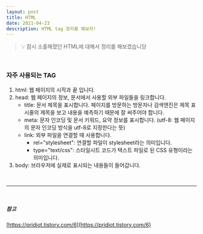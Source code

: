 ```yaml
---
layout: post
title: HTML
date: 2021-04-23
description: HTML tag 정리를 해보자!
---
```


> 💡 잠시 소홀해졌던 HTML에 대해서 정리를 해보겠습니당

<br />

### 자주 사용되는 TAG

<ol>
  <li>html: 웹 페이지의 시작과 끝 입니다.</li>
  <li>
    head: 웹 페이지의 정보, 문서에서 사용할 외부 파일들을 링크합니다.
    <ul>
      <li>title: 문서 제목을 표시합니다. 페이지를 방문하는 방문자나 검색엔진은 제목 표시줄의 제목을 보고 내용을 예측하기 때문에 잘 써주어야 합니다.</li>
      <li>meta: 문자 인코딩 및 문서 키워드, 요약 정보를 표시합니다. (utf-8: 웹 페이지의 문자 인코딩 방식을 utf-8로 지정한다는 뜻)</li>
      <li>
        link: 외부 파일을 연결할 때 사용합니다.
        <ul>
          <li>rel="stylesheet": 연결할 파일이 stylesheet라는 의미입니다.</li>
          <li>type="text/css": 스타일시트 코드가 텍스트 파일로 된 CSS 유형이라는 의미입니다.</li>
        </ul>
      </li>
    </ul>
  </li>
  <li>body: 브라우저에 실제로 표시되는 내용들이 들어갑니다.</li>
</ol>


<br />
<hr />
<br />

##### 참고
[https://pridiot.tistory.com/6](https://pridiot.tistory.com/6)